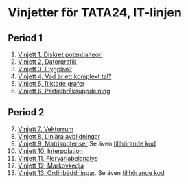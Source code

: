 # Vinjetter för TATA24, IT-linjen


## Period 1
   1. [Vinjett 1, Diskret potentialteori](Vinjett1.pdf)
   2. [Vinjett 2, Datorgrafik](Vinjett2.pdf)
   3. [Vinjett 3, Flygplan?](Vinjett3.pdf)
   4. [Vinjett 4, Vad är ett komplext tal?](Vinjett4.pdf)
   5. [Vinjett 5, Riktade grafer](Vinjett5.pdf)
   6. [Vinjett 6, Partialbråksuppdelning](Vinjett6.pdf)

## Period 2
   7. [Vinjett 7, Vektorrum](Vinjett7.pdf)
   8. [Vinjett 8, Linjära avbildningar](Vinjett8.pdf)
   9. [Vinjett 9, Matrispotenser](Vinjett9n.pdf) 
   Se även [tillhörande kod](../Kod/matrispotenser.ipynb)
   10. [Vinjett 10, Interpolation](Vinjett10n.pdf)
   11. [Vinjett 11, Flervariabelanalys](Vinjett11n.pdf)
   12. [Vinjett 12, Markovkedja](Vinjett12n.pdf)
   13. [Vinjett 13, Ordinbäddningar](). Se även [tillhörande kod](../Kod/wordembeddings.ipynb)
